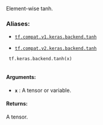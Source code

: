 Element-wise tanh.



### Aliases:

- [ `tf.compat.v1.keras.backend.tanh` ](/api_docs/python/tf/keras/backend/tanh)

- [ `tf.compat.v2.keras.backend.tanh` ](/api_docs/python/tf/keras/backend/tanh)



```
 tf.keras.backend.tanh(x)
 
```



#### Arguments:

- **`x`** : A tensor or variable.



#### Returns:
A tensor.

